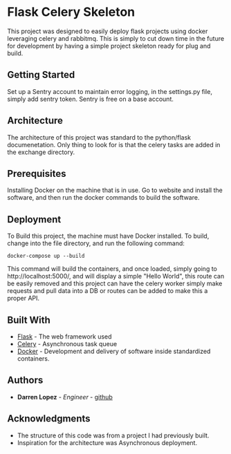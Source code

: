 # Flask Celery Skeleton

This project was designed to easily deploy flask projects using docker leveraging celery and rabbitmq. This is simply to cut down time in the future for development by having a simple project skeleton ready for plug and build.  

## Getting Started

Set up a Sentry account to maintain error logging, in the settings.py file, simply add sentry token. Sentry is free on a base account.

## Architecture

The architecture of this project was standard to the python/flask documenetation. Only thing to look for is that the celery tasks are added in the exchange directory.

## Prerequisites

Installing Docker on the machine that is in use. Go to website and install the software, and then run the docker commands to build the software.

## Deployment

To Build this project, the machine must have Docker installed. To build, change into the file directory, and run the following command:

```
docker-compose up --build
```

This command will build the containers, and once loaded, simply going to http://localhost:5000/, and will display a simple "Hello World", this route can be easily removed and this project can have the celery worker simply make requests and pull data into a DB or routes can be added to make this a proper API.

## Built With

* [Flask](http://flask.pocoo.org/) - The web framework used
* [Celery](http://www.celeryproject.org/) - Asynchronous task queue
* [Docker](https://www.docker.com/) - Development and delivery of software inside standardized containers.

## Authors

* **Darren Lopez** - *Engineer* - [github](https://github.com/darrenlopez)

## Acknowledgments

* The structure of this code was from a project I had previously built.
* Inspiration for the architecture was Asynchronous deployment.
